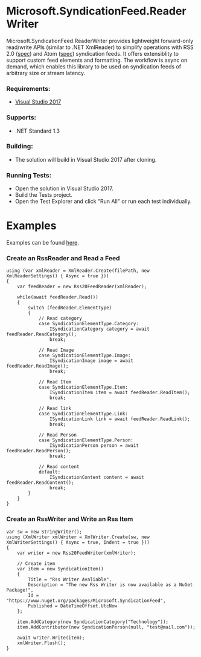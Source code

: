 # Microsoft.SyndicationFeed.ReaderWriter
Microsoft.SyndicationFeed.ReaderWriter provides lightweight forward-only read/write APIs (similar to .NET XmlReader) to simplify operations with RSS 2.0 ([spec](http://cyber.harvard.edu/rss/rss.html)) and Atom ([spec](https://tools.ietf.org/html/rfc4287)) syndication feeds. It offers extensiblity to support custom feed elements and formatting. The workflow is async on demand, which enables this library to be used on syndication feeds of arbitrary size or stream latency.

### Requirements:
* [Visual Studio 2017](https://www.visualstudio.com/vs/whatsnew/)

### Supports:
* .NET Standard 1.3

### Building:
* The solution will build in Visual Studio 2017 after cloning.

### Running Tests:
* Open the solution in Visual Studio 2017.
* Build the Tests project.
* Open the Test Explorer and click "Run All" or run each test individually.

# Examples
Examples can be found [here](examples).

### Create an RssReader and Read a Feed ###
```
using (var xmlReader = XmlReader.Create(filePath, new XmlReaderSettings() { Async = true }))
{
    var feedReader = new Rss20FeedReader(xmlReader);

    while(await feedReader.Read())
    {
        switch (feedReader.ElementType)
        {
            // Read category
            case SyndicationElementType.Category:
                ISyndicationCategory category = await feedReader.ReadCategory();
                break;

            // Read Image
            case SyndicationElementType.Image:
                ISyndicationImage image = await feedReader.ReadImage();
                break;

            // Read Item
            case SyndicationElementType.Item:
                ISyndicationItem item = await feedReader.ReadItem();
                break;

            // Read link
            case SyndicationElementType.Link:
                ISyndicationLink link = await feedReader.ReadLink();
                break;

            // Read Person
            case SyndicationElementType.Person:
                ISyndicationPerson person = await feedReader.ReadPerson();
                break;

            // Read content
            default:
                ISyndicationContent content = await feedReader.ReadContent();
                break;
        }
    }
}
```

### Create an RssWriter and Write an Rss Item ###
```
var sw = new StringWriter();
using (XmlWriter xmlWriter = XmlWriter.Create(sw, new XmlWriterSettings() { Async = true, Indent = true }))
{
    var writer = new Rss20FeedWriter(xmlWriter);
      
    // Create item
    var item = new SyndicationItem()
    {
        Title = "Rss Writer Avaliable",
        Description = "The new Rss Writer is now available as a NuGet Package!",
        Id = "https://www.nuget.org/packages/Microsoft.SyndicationFeed",
        Published = DateTimeOffset.UtcNow
    };

    item.AddCategory(new SyndicationCategory("Technology"));
    item.AddContributor(new SyndicationPerson(null, "test@mail.com"));

    await writer.Write(item);
    xmlWriter.Flush();
}
```
